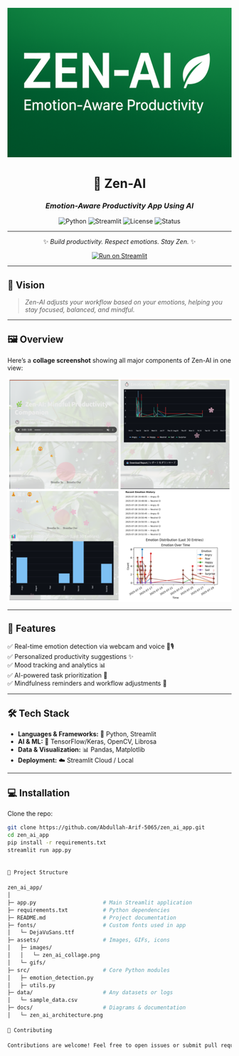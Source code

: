 <div align="center">

![Zen-AI Banner](assets/zen_ai_banner.png)

# 🌿 Zen-AI  
### *Emotion-Aware Productivity App Using AI*  

![Python](https://img.shields.io/badge/Python-3.11-blue?style=for-the-badge&logo=python)
![Streamlit](https://img.shields.io/badge/Streamlit-1.27-orange?style=for-the-badge&logo=streamlit)
![License](https://img.shields.io/badge/License-MIT-green?style=for-the-badge)
![Status](https://img.shields.io/badge/Status-Alpha-red?style=for-the-badge)

---

✨ *Build productivity. Respect emotions. Stay Zen.* ✨  

[![Run on Streamlit](https://static.streamlit.io/badges/streamlit_badge_black_white.svg)](https://share.streamlit.io/your-username/zen_ai_app)

</div>

---

## 🌟 Vision  
> *Zen-AI adjusts your workflow based on your emotions, helping you stay focused, balanced, and mindful.*

---

## 🖼️ Overview  
Here’s a **collage screenshot** showing all major components of Zen-AI in one view:  

![Zen-AI Overview](assets/zen_ai_collage.png)  

---

## 🚀 Features  
✅ Real-time emotion detection via webcam and voice 🎥🎙️  
✅ Personalized productivity suggestions ✨  
✅ Mood tracking and analytics 📊  
✅ AI-powered task prioritization 🧠  
✅ Mindfulness reminders and workflow adjustments 🌿  

---

## 🛠️ Tech Stack  
- **Languages & Frameworks:** 🐍 Python, Streamlit  
- **AI & ML:** 🤖 TensorFlow/Keras, OpenCV, Librosa  
- **Data & Visualization:** 📊 Pandas, Matplotlib  
- **Deployment:** ☁️ Streamlit Cloud / Local  

---

## 💻 Installation  

Clone the repo:
```bash
git clone https://github.com/Abdullah-Arif-5065/zen_ai_app.git
cd zen_ai_app
pip install -r requirements.txt
streamlit run app.py


📂 Project Structure

zen_ai_app/
│
├─ app.py                     # Main Streamlit application
├─ requirements.txt           # Python dependencies
├─ README.md                  # Project documentation
├─ fonts/                     # Custom fonts used in app
│   └─ DejaVuSans.ttf
├─ assets/                    # Images, GIFs, icons
│   ├─ images/
│   │   └─ zen_ai_collage.png
│   └─ gifs/
├─ src/                       # Core Python modules
│   ├─ emotion_detection.py
│   ├─ utils.py
├─ data/                      # Any datasets or logs
│   └─ sample_data.csv
├─ docs/                      # Diagrams & documentation
│   └─ zen_ai_architecture.png

🤝 Contributing

Contributions are welcome! Feel free to open issues or submit pull requests.
